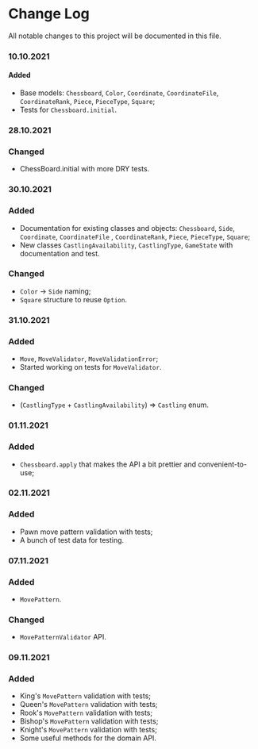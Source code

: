 # Change Log

All notable changes to this project will be documented in this file.

### 10.10.2021

#### Added

- Base models: `Chessboard`, `Color`, `Coordinate`, `CoordinateFile`, `CoordinateRank`, `Piece`, `PieceType`, `Square`;
- Tests for `Chessboard.initial`.

### 28.10.2021

### Changed

- ChessBoard.initial with more DRY tests.

### 30.10.2021

### Added

- Documentation for existing classes and objects: `Chessboard`, `Side`, `Coordinate`, `CoordinateFile`
  , `CoordinateRank`, `Piece`, `PieceType`, `Square`;
- New classes `CastlingAvailability`, `CastlingType`, `GameState` with documentation and test.

### Changed

- `Color` -> `Side` naming;
- `Square` structure to reuse `Option`.

### 31.10.2021

### Added

- `Move`, `MoveValidator`, `MoveValidationError`;
- Started working on tests for `MoveValidator`.

### Changed

- (`CastlingType` + `CastlingAvailability`) => `Castling` enum.

### 01.11.2021

### Added

- `Chessboard.apply` that makes the API a bit prettier and convenient-to-use;

### 02.11.2021

### Added

- Pawn move pattern validation with tests;
- A bunch of test data for testing.

### 07.11.2021

### Added

- `MovePattern`.

### Changed

- `MovePatternValidator` API.

### 09.11.2021

### Added

- King's `MovePattern` validation with tests;
- Queen's `MovePattern` validation with tests;
- Rook's `MovePattern` validation with tests;
- Bishop's `MovePattern` validation with tests;
- Knight's `MovePattern` validation with tests;
- Some useful methods for the domain API.
